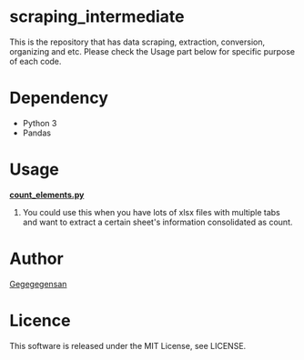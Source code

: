 # scraping_intermediate

This is the repository that has data scraping, extraction, conversion, organizing and etc. Please check the Usage part below for specific purpose of each code.

# Dependency
- Python 3
- Pandas

# Usage 

**[count_elements.py](https://github.com/Gegegegensan/scraping_intermediate/blob/master/count_elements.py)**

1. You could use this when you have lots of xlsx files with multiple tabs and want to extract a certain sheet's information consolidated as count.



# Author

[Gegegegensan](https://gegegegensan.com/ja/blog/)

# Licence
This software is released under the MIT License, see LICENSE.
